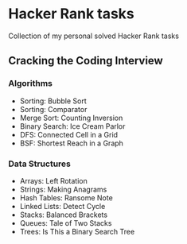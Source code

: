 # Hacker Rank tasks

Collection of my personal solved Hacker Rank tasks

## Cracking the Coding Interview

### Algorithms
- Sorting: Bubble Sort
- Sorting: Comparator
- Merge Sort: Counting Inversion
- Binary Search: Ice Cream Parlor
- DFS: Connected Cell in a Grid
- BSF: Shortest Reach in a Graph

### Data Structures
- Arrays: Left Rotation
- Strings: Making Anagrams
- Hash Tables: Ransome Note
- Linked Lists: Detect Cycle
- Stacks: Balanced Brackets
- Queues: Tale of Two Stacks
- Trees: Is This a Binary Search Tree
